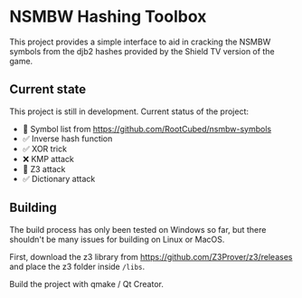 # NSMBW Hashing Toolbox

This project provides a simple interface to aid in cracking the NSMBW symbols from the djb2 hashes provided by the Shield TV version of the game.

## Current state

This project is still in development. Current status of the project:

- 🚧 Symbol list from https://github.com/RootCubed/nsmbw-symbols
- ✅ Inverse hash function
- ✅ XOR trick
- ❌ KMP attack
- 🚧 Z3 attack
- ✅ Dictionary attack

## Building

The build process has only been tested on Windows so far, but there shouldn't be many issues for building on Linux or MacOS.

First, download the z3 library from https://github.com/Z3Prover/z3/releases and place the z3 folder inside `/libs`.

Build the project with qmake / Qt Creator.